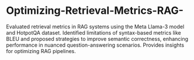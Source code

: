 # Optimizing-Retrieval-Metrics-RAG-
Evaluated retrieval metrics in RAG systems using the Meta Llama-3 model and HotpotQA dataset. Identified limitations of syntax-based metrics like BLEU and proposed strategies to improve semantic correctness, enhancing performance in nuanced question-answering scenarios. Provides insights for optimizing RAG pipelines.
